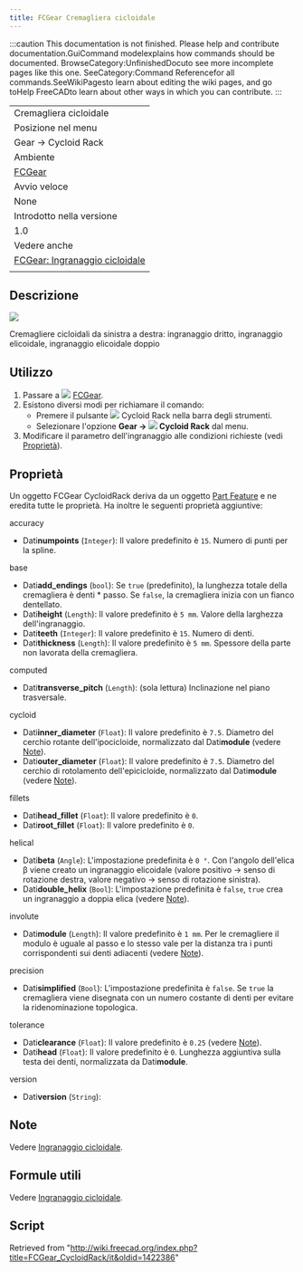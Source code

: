 ```yaml
---
title: FCGear Cremagliera cicloidale
---
```


:::caution
This documentation is not finished. Please help and contribute documentation.GuiCommand modelexplains how commands should be documented. BrowseCategory:UnfinishedDocuto see more incomplete pages like this one. SeeCategory:Command Referencefor all commands.SeeWikiPagesto learn about editing the wiki pages, and go toHelp FreeCADto learn about other ways in which you can contribute.
:::

|                                                                                  |
| -------------------------------------------------------------------------------- |
| Cremagliera cicloidale                                                           |
| Posizione nel menu                                                               |
| Gear → Cycloid Rack                                                              |
| Ambiente                                                                         |
| [FCGear](/FCGear_Workbench/it "FCGear Workbench/it")                             |
| Avvio veloce                                                                     |
| None                                                                             |
| Introdotto nella versione                                                        |
| 1.0                                                                              |
| Vedere anche                                                                     |
| [FCGear: Ingranaggio cicloidale](/FCGear_CycloidGear/it "FCGear CycloidGear/it") |
|                                                                                  |

## Descrizione

![](/images/FCGear_CycloidRack-01.png)

Cremagliere cicloidali da sinistra a destra: ingranaggio dritto, ingranaggio elicoidale, ingranaggio elicoidale doppio

## Utilizzo

1. Passare a ![](/images/FCGear_workbench_icon.svg) [FCGear](/FCGear_Workbench/it "FCGear Workbench/it").
2. Esistono diversi modi per richiamare il comando:
   - Premere il pulsante ![](/images/FCGear_CycloidRack.svg) Cycloid Rack nella barra degli strumenti.
   - Selezionare l'opzione **Gear → ![](/images/FCGear_CycloidRack.svg) Cycloid Rack** dal menu.
3. Modificare il parametro dell'ingranaggio alle condizioni richieste (vedi [Proprietà](#Proprietà)).

## Proprietà

Un oggetto FCGear CycloidRack deriva da un oggetto [Part Feature](/Part_Feature/it "Part Feature/it") e ne eredita tutte le proprietà. Ha inoltre le seguenti proprietà aggiuntive:

accuracy

- Dati**numpoints** (`Integer`): Il valore predefinito è `15`. Numero di punti per la spline.

base

- Dati**add_endings** (`bool`): Se `true` (predefinito), la lunghezza totale della cremagliera è denti \* passo. Se `false`, la cremagliera inizia con un fianco dentellato.
- Dati**height** (`Length`): Il valore predefinito è `5 mm`. Valore della larghezza dell'ingranaggio.
- Dati**teeth** (`Integer`): Il valore predefinito è `15`. Numero di denti.
- Dati**thickness** (`Length`): Il valore predefinito è `5 mm`. Spessore della parte non lavorata della cremagliera.

computed

- Dati**transverse_pitch** (`Length`): (sola lettura) Inclinazione nel piano trasversale.

cycloid

- Dati**inner_diameter** (`Float`): Il valore predefinito è `7.5`. Diametro del cerchio rotante dell'ipocicloide, normalizzato dal Dati**module** (vedere [Note](/FCGear_CycloidGear/it#Note "FCGear CycloidGear/it")).
- Dati**outer_diameter** (`Float`): Il valore predefinito è `7.5`. Diametro del cerchio di rotolamento dell'epicicloide, normalizzato dal Dati**module** (vedere [Note](/FCGear_CycloidGear/it#Note "FCGear CycloidGear/it")).

fillets

- Dati**head_fillet** (`Float`): Il valore predefinito è `0`.
- Dati**root_fillet** (`Float`): Il valore predefinito è `0`.

helical

- Dati**beta** (`Angle`): L'impostazione predefinita è `0 °`. Con l'angolo dell'elica β viene creato un ingranaggio elicoidale (valore positivo → senso di rotazione destra, valore negativo → senso di rotazione sinistra).
- Dati**double_helix** (`Bool`): L'impostazione predefinita è `false`, `true` crea un ingranaggio a doppia elica (vedere [Note](/FCGear_CycloidGear/it#Note "FCGear CycloidGear/it")).

involute

- Dati**module** (`Length`): Il valore predefinito è `1 mm`. Per le cremagliere il modulo è uguale al passo e lo stesso vale per la distanza tra i punti corrispondenti sui denti adiacenti (vedere [Note](/FCGear_CycloidGear/it#Note "FCGear CycloidGear/it")).

precision

- Dati**simplified** (`Bool`): L'impostazione predefinita è `false`. Se `true` la cremagliera viene disegnata con un numero costante di denti per evitare la ridenominazione topologica.

tolerance

- Dati**clearance** (`Float`): Il valore predefinito è `0.25` (vedere [Note](/FCGear_CycloidGear/it#Note "FCGear CycloidGear/it")).
- Dati**head** (`Float`): Il valore predefinito è `0`. Lunghezza aggiuntiva sulla testa dei denti, normalizzata da Dati**module**.

version

- Dati**version** (`String`):

## Note

Vedere [Ingranaggio cicloidale](/FCGear_CycloidGear/it#Notes "FCGear CycloidGear/it").

## Formule utili

Vedere [Ingranaggio cicloidale](/FCGear_CycloidGear/it#Formule_utili "FCGear CycloidGear/it").

## Script

Retrieved from "<http://wiki.freecad.org/index.php?title=FCGear_CycloidRack/it&oldid=1422386>"
